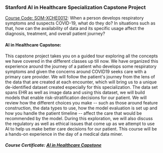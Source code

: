 ### Stanford AI in Healthcare Specialization Capstone Project
[Course Code: SOM-XCHE0012](https://online.stanford.edu/courses/som-xche0012-ai-healthcare-capstone):
When a person develops respiratory symptoms and suspects COVID-19, what do they do? In situations such as that, how can the availability of data and its specific usage affect the diagnosis, treatment, and overall patient journey? 
#### AI in Healthcare Capstone:
This capstone project takes you on a guided tour exploring all the concepts we have covered in the different classes up till now. 
We have organized this experience around the journey of a patient who develops some respiratory symptoms and given the concerns around COVID19 seeks care with a primary care provider. We will follow the patient's journey from the lens of the data that are created at each encounter, which will bring us to a unique de-identified dataset created especially for this specialization. 
The data set spans EHR as well as image data and using this dataset, we will build models that enable risk-stratification decisions for our patient. We will review how the different choices you make -- such as those around feature construction, the data types to use, how the model evaluation is set up and how you handle the patient timeline -- affect the care that would be recommended by the model. 
During this exploration, we will also discuss the regulatory as well as ethical issues that come up as we attempt to use AI to help us make better care decisions for our patient. This course will be a hands-on experience in the day of a medical data miner.

##### Course Certificate: [AI in Healthcare Capstone](https://stanford.cloud-cme.com/assets/stanford/Uploads/334690/334690_39163_3.pdf)


